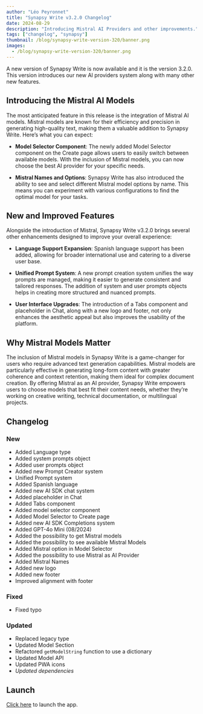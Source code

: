 ```yaml
---
author: "Léo Peyronnet"
title: "Synapsy Write v3.2.0 Changelog"
date: 2024-08-29
description: "Introducing Mistral AI Providers and other improvements."
tags: ["changelog", "synapsy"]
thumbnail: /blog/synapsy-write-version-320/banner.png
images:
  - /blog/synapsy-write-version-320/banner.png
---
```


A new version of Synapsy Write is now available and it is the version 3.2.0. This version introduces our new AI providers system along with many other new features.

## Introducing the Mistral AI Models

The most anticipated feature in this release is the integration of Mistral AI models. Mistral models are known for their efficiency and precision in generating high-quality text, making them a valuable addition to Synapsy Write. Here’s what you can expect:

- **Model Selector Component**: The newly added Model Selector component on the Create page allows users to easily switch between available models. With the inclusion of Mistral models, you can now choose the best AI provider for your specific needs.

- **Mistral Names and Options**: Synapsy Write has also introduced the ability to see and select different Mistral model options by name. This means you can experiment with various configurations to find the optimal model for your tasks.

## New and Improved Features

Alongside the introduction of Mistral, Synapsy Write v3.2.0 brings several other enhancements designed to improve your overall experience:

- **Language Support Expansion**: Spanish language support has been added, allowing for broader international use and catering to a diverse user base.
- **Unified Prompt System**: A new prompt creation system unifies the way prompts are managed, making it easier to generate consistent and tailored responses. The addition of system and user prompts objects helps in creating more structured and nuanced prompts.

- **User Interface Upgrades**: The introduction of a Tabs component and placeholder in Chat, along with a new logo and footer, not only enhances the aesthetic appeal but also improves the usability of the platform.

## Why Mistral Models Matter

The inclusion of Mistral models in Synapsy Write is a game-changer for users who require advanced text generation capabilities. Mistral models are particularly effective in generating long-form content with greater coherence and context retention, making them ideal for complex document creation. By offering Mistral as an AI provider, Synapsy Write empowers users to choose models that best fit their content needs, whether they’re working on creative writing, technical documentation, or multilingual projects.

## Changelog

### New

- Added Language type
- Added system prompts object
- Added user prompts object
- Added new Prompt Creator system
- Unified Prompt system
- Added Spanish language
- Added new AI SDK chat system
- Added placeholder in Chat
- Added Tabs component
- Added model selector component
- Added Model Selector to Create page
- Added new AI SDK Completions system
- Added GPT-4o Mini (08/2024)
- Added the possibility to get Mistral models
- Added the possibility to see available Mistral Models
- Added Mistral option in Model Selector
- Added the possibility to use Mistral as AI Provider
- Added Mistral Names
- Added new logo
- Added new footer
- Improved alignment with footer

### Fixed

- Fixed typo

### Updated

- Replaced legacy type
- Updated Model Section
- Refactored `getModelString` function to use a dictionary
- Updated Model API
- Updated PWA icons
- _Updated dependencies_

## Launch

[Click here](https://write.peyronnet.group) to launch the app.
